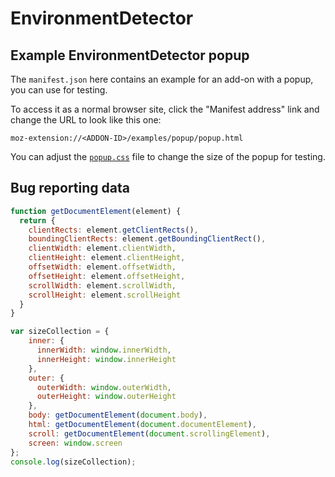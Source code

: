 # EnvironmentDetector

## Example EnvironmentDetector popup

The `manifest.json` here contains an example for an add-on with a popup, you can use for testing.

To access it as a normal browser site, click the "Manifest address" link and change the URL to look like this one:
```
moz-extension://<ADDON-ID>/examples/popup/popup.html
```

You can adjust the [`popup.css`](./examples/popup/popup.css) file to change the size of the popup for testing.

## Bug reporting data

```js
function getDocumentElement(element) {
  return {
    clientRects: element.getClientRects(),
    boundingClientRects: element.getBoundingClientRect(),
    clientWidth: element.clientWidth,
    clientHeight: element.clientHeight,
    offsetWidth: element.offsetWidth,
    offsetHeight: element.offsetHeight,
    scrollWidth: element.scrollWidth,
    scrollHeight: element.scrollHeight
  }
}

var sizeCollection = {
    inner: {
      innerWidth: window.innerWidth,
      innerHeight: window.innerHeight
    },
    outer: {
      outerWidth: window.outerWidth,
      outerHeight: window.outerHeight
    },
    body: getDocumentElement(document.body),
    html: getDocumentElement(document.documentElement),
    scroll: getDocumentElement(document.scrollingElement),
    screen: window.screen
};
console.log(sizeCollection);
```
